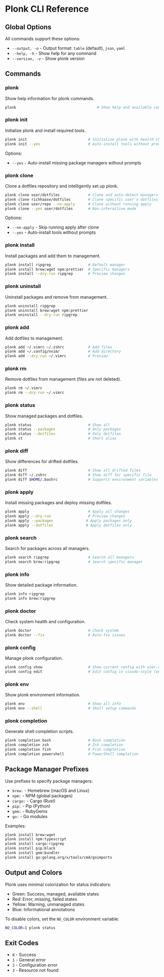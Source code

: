 # Plonk CLI Reference

## Global Options

All commands support these options:

- `--output, -o` - Output format: `table` (default), `json`, `yaml`
- `--help, -h` - Show help for any command
- `--version, -v` - Show plonk version

## Commands

### plonk

Show help information for plonk commands.

```bash
plonk                                     # Show help and available commands
```

### plonk init

Initialize plonk and install required tools.

```bash
plonk init                            # Initialize plonk with health checks
plonk init --yes                      # Auto-install tools without prompts
```

Options:
- `--yes` - Auto-install missing package managers without prompts

### plonk clone

Clone a dotfiles repository and intelligently set up plonk.

```bash
plonk clone user/dotfiles             # Clone and auto-detect managers
plonk clone richhaase/dotfiles        # Clone specific user's dotfiles
plonk clone user/repo --no-apply      # Clone without running apply
plonk clone --yes user/dotfiles       # Non-interactive mode
```

Options:
- `--no-apply` - Skip running apply after clone
- `--yes` - Auto-install tools without prompts


### plonk install

Install packages and add them to management.

```bash
plonk install ripgrep                 # Default manager
plonk install brew:wget npm:prettier  # Specific managers
plonk install --dry-run ripgrep       # Preview changes
```

### plonk uninstall

Uninstall packages and remove from management.

```bash
plonk uninstall ripgrep
plonk uninstall brew:wget npm:prettier
plonk uninstall --dry-run ripgrep
```

### plonk add

Add dotfiles to management.

```bash
plonk add ~/.vimrc ~/.zshrc           # Add files
plonk add ~/.config/nvim/             # Add directory
plonk add --dry-run ~/.vimrc          # Preview
```

### plonk rm

Remove dotfiles from management (files are not deleted).

```bash
plonk rm ~/.vimrc
plonk rm --dry-run ~/.vimrc
```

### plonk status

Show managed packages and dotfiles.

```bash
plonk status                          # Show all
plonk status --packages               # Only packages
plonk status --dotfiles               # Only dotfiles
plonk st                              # Short alias
```

### plonk diff

Show differences for drifted dotfiles.

```bash
plonk diff                            # Show all drifted files
plonk diff ~/.zshrc                   # Show diff for specific file
plonk diff $HOME/.bashrc              # Supports environment variables
```

### plonk apply

Install missing packages and deploy missing dotfiles.

```bash
plonk apply                           # Apply all changes
plonk apply --dry-run                 # Preview changes
plonk apply --packages               # Apply packages only
plonk apply --dotfiles               # Apply dotfiles only
```

### plonk search

Search for packages across all managers.

```bash
plonk search ripgrep                  # Search all managers
plonk search brew:ripgrep             # Search specific manager
```

### plonk info

Show detailed package information.

```bash
plonk info ripgrep
plonk info brew:ripgrep
```

### plonk doctor

Check system health and configuration.

```bash
plonk doctor                          # Check system
plonk doctor --fix                    # Auto-fix issues
```

### plonk config

Manage plonk configuration.

```bash
plonk config show                     # Show current config with user-defined values highlighted
plonk config edit                     # Edit config in visudo-style (only saves non-defaults)
```

### plonk env

Show plonk environment information.

```bash
plonk env                             # Show all info
plonk env --shell                     # Shell setup commands
```

### plonk completion

Generate shell completion scripts.

```bash
plonk completion bash                 # Bash completion
plonk completion zsh                  # Zsh completion
plonk completion fish                 # Fish completion
plonk completion powershell           # PowerShell completion
```

## Package Manager Prefixes

Use prefixes to specify package managers:

- `brew:` - Homebrew (macOS and Linux)
- `npm:` - NPM (global packages)
- `cargo:` - Cargo (Rust)
- `pip:` - Pip (Python)
- `gem:` - RubyGems
- `go:` - Go modules

Examples:
```bash
plonk install brew:wget
plonk install npm:typescript
plonk install cargo:ripgrep
plonk install pip:black
plonk install gem:bundler
plonk install go:golang.org/x/tools/cmd/goimports
```

## Output and Colors

Plonk uses minimal colorization for status indicators:
- Green: Success, managed, available states
- Red: Error, missing, failed states
- Yellow: Warning, unmanaged states
- Blue: Informational annotations

To disable colors, set the `NO_COLOR` environment variable:
```bash
NO_COLOR=1 plonk status
```

## Exit Codes

- `0` - Success
- `1` - General error
- `2` - Configuration error
- `3` - Resource not found
